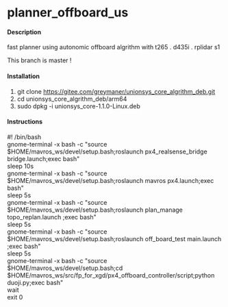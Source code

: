 # planner_offboard_us

#### Description
fast planner using autonomic offboard algrithm with t265 . d435i . rplidar s1

This branch is master ! 

#### Installation
1. git clone https://gitee.com/greymaner/unionsys_core_algrithm_deb.git
2. cd unionsys_core_algrithm_deb/arm64
3. sudo dpkg -i unionsys_core-1.1.0-Linux.deb



#### Instructions

#! /bin/bash  
gnome-terminal -x bash -c "source $HOME/mavros_ws/devel/setup.bash;roslaunch px4_realsense_bridge bridge.launch;exec bash"  
sleep 10s  
gnome-terminal -x bash -c  "source $HOME/mavros_ws/devel/setup.bash;roslaunch mavros px4.launch;exec bash"  
sleep 5s  
gnome-terminal -x bash -c  "source $HOME/mavros_ws/devel/setup.bash;roslaunch plan_manage topo_replan.launch ;exec bash"  
sleep 5s  
gnome-terminal -x bash -c  "source $HOME/mavros_ws/devel/setup.bash;roslaunch off_board_test main.launch ;exec bash"  
sleep 5s  
gnome-terminal -x bash -c  "source $HOME/mavros_ws/devel/setup.bash;cd $HOME/mavros_ws/src/fp_for_xgd/px4_offboard_controller/script;python duoji.py;exec bash"  
wait  
exit 0  


